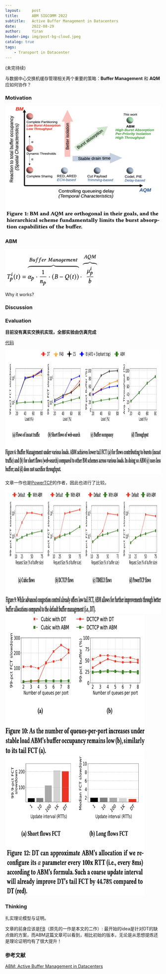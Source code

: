 ```yaml
---
layout:     post
title:      ABM SIGCOMM 2022
subtitle:   Active Buffer Management in Datacenters
date:       2022-08-29
author:     Yiran
header-img: img/post-bg-cloud.jpeg
catalog: true
tags:
    - Transport in Datacenter
---
```

(未完待续)  

与数据中心交换机缓存管理相关两个重要的策略：**Buffer Management** 和 **AQM** 应如何协作？

### Motivation

<img width="500" height="400" src="/img/post-abm-1.png"/>

### ABM

<img width="300" height="120" src="/img/post-abm-2.png"/>

Why it works?

### Discussion


### Evaluation

**目前没有真实交换机实现，全部实验由仿真完成**

[代码](https://github.com/inet-tub/ns3-datacenter)

<img width="950" height="400" src="/img/post-abm-3.png"/>

文章一作也是[PowerTCP](https://yi-ran.github.io/2022/05/03/PowerTCP-NSDI-2022/)的作者，因此也进行了比较。

<img width="950" height="400" src="/img/post-abm-4.png"/>

<img width="450" height="450" src="/img/post-abm-5.png"/>


<img width="450" height="450" src="/img/post-abm-6.png"/>


### Thinking

扎实理论模型与证明。

文章的前身应该是[FB](https://nsg.ee.ethz.ch/fileadmin/user_upload/publications/fb-submitted.pdf)（原先的一作是本文的二作）: 最开始的idea是针对DT的缺点做的方案，而ABM这篇文章可以看到，相比初始的版本，无论是从思想提炼还是理论证明均有了很大提升！



### 参考文献

[ABM: Active Buffer Management in Datacenters](https://people.csail.mit.edu/ghobadi/papers/abm_sigcomm_2022.pdf)
